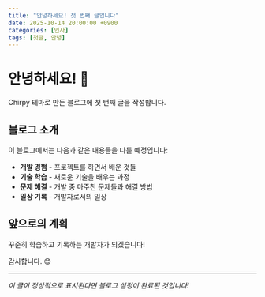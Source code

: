```yaml
---
title: "안녕하세요! 첫 번째 글입니다"
date: 2025-10-14 20:00:00 +0900
categories: [인사]
tags: [첫글, 안녕]
---
```


# 안녕하세요! 👋

Chirpy 테마로 만든 블로그에 첫 번째 글을 작성합니다.

## 블로그 소개

이 블로그에서는 다음과 같은 내용들을 다룰 예정입니다:

- **개발 경험** - 프로젝트를 하면서 배운 것들
- **기술 학습** - 새로운 기술을 배우는 과정
- **문제 해결** - 개발 중 마주친 문제들과 해결 방법
- **일상 기록** - 개발자로서의 일상

## 앞으로의 계획

꾸준히 학습하고 기록하는 개발자가 되겠습니다!

감사합니다. 😊

---

*이 글이 정상적으로 표시된다면 블로그 설정이 완료된 것입니다!*
